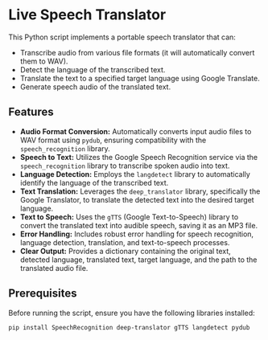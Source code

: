 # Live Speech Translator

This Python script implements a portable speech translator that can:

- Transcribe audio from various file formats (it will automatically convert them to WAV).
- Detect the language of the transcribed text.
- Translate the text to a specified target language using Google Translate.
- Generate speech audio of the translated text.

## Features

- **Audio Format Conversion:** Automatically converts input audio files to WAV format using `pydub`, ensuring compatibility with the `speech_recognition` library.
- **Speech to Text:** Utilizes the Google Speech Recognition service via the `speech_recognition` library to transcribe spoken audio into text.
- **Language Detection:** Employs the `langdetect` library to automatically identify the language of the transcribed text.
- **Text Translation:** Leverages the `deep_translator` library, specifically the Google Translator, to translate the detected text into the desired target language.
- **Text to Speech:** Uses the `gTTS` (Google Text-to-Speech) library to convert the translated text into audible speech, saving it as an MP3 file.
- **Error Handling:** Includes robust error handling for speech recognition, language detection, translation, and text-to-speech processes.
- **Clear Output:** Provides a dictionary containing the original text, detected language, translated text, target language, and the path to the translated audio file.

## Prerequisites

Before running the script, ensure you have the following libraries installed:

```bash
pip install SpeechRecognition deep-translator gTTS langdetect pydub
